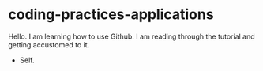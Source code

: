 # coding-practices-applications

Hello. I am learning how to use Github.
I am reading through the tutorial and getting accustomed to it.

- Self.
